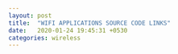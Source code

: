 ```yaml
---
layout: post
title:  "WIFI APPLICATIONS SOURCE CODE LINKS"
date:   2020-01-24 19:45:31 +0530
categories: wireless
---
```

